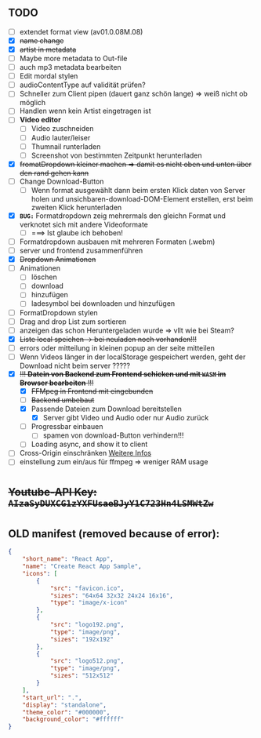 ## **TODO**

- [ ] extendet format view (av01.0.08M.08)
- [x] ~~name change~~
- [x] ~~artist in metadata~~
- [ ] Maybe more metadata to Out-file
- [ ] auch mp3 metadata bearbeiten
- [ ] Edit mordal stylen
- [ ] audioContentType auf validität prüfen?
- [ ] Schneller zum Client pipen (dauert ganz schön lange) => weiß nicht ob möglich
- [ ] Handlen wenn kein Artist eingetragen ist
- [ ] **Video editor**
  - [ ] Video zuschneiden
  - [ ] Audio lauter/leiser
  - [ ] Thumnail runterladen
  - [ ] Screenshot von bestimmten Zeitpunkt herunterladen
- [x] ~~fromatDropdown kleiner machen => damit es nicht oben und unten über den rand gehen kann~~
- [ ] Change Download-Button
  - [ ] Wenn format ausgewählt dann beim ersten Klick daten von Server holen und unsichbaren-download-DOM-Element erstellen, erst beim zweiten Klick herunterladen
- [x] **`BUG:`** Formatdropdown zeig mehrermals den gleichn Format und verknotet sich mit andere Videoformate
  - [ ] ===> Ist glaube ich behoben!
- [ ] Formatdropdown ausbauen mit mehreren Formaten (.webm)
- [ ] server und frontend zusammenführen
- [x] ~~Dropdown Animationen~~
- [ ] Animationen
  - [ ] löschen
  - [ ] download
  - [ ] hinzufügen
  - [ ] ladesymbol bei downloaden und hinzufügen
- [ ] FormatDropdown stylen
- [ ] Drag and drop List zum sortieren
- [ ] anzeigen das schon Heruntergeladen wurde => vllt wie bei Steam?
- [x] ~~Liste local speichen -> bei neuladen noch vorhanden!!!~~
- [ ] errors oder mitteilung in kleinen popup an der seite mitteilen
- [ ] Wenn Videos länger in der localStorage gespeichert werden, geht der Download nicht beim server ?????
- [x] ~~!!! **Datein von Backend zum Frontend schicken und mit `WASM` im Browser bearbeiten** !!!~~
  - [x] ~~FFMpeg in Frontend mit eingebunden~~
  - [ ] ~~Backend umbebaut~~
  - [x] Passende Dateien zum Download bereitstellen
    - [x] Server gibt Video und Audio oder nur Audio zurück
  - [ ] Progressbar einbauen
    - [ ] spamen von download-Button verhindern!!!
  - [ ] Loading async, and show it to client
- [ ] Cross-Origin einschränken [Weitere Infos](https://developer.chrome.com/blog/enabling-shared-array-buffer/#cross-origin-isolation)
- [ ] einstellung zum ein/aus für ffmpeg => weniger RAM usage

#

## ~~**Youtube-API Key:** `AIzaSyDUXCG1zYXFUsaeBJyY1C723Hn4LSMWtZw`~~

#

## **OLD manifest (removed because of error):**

```JSON
{
    "short_name": "React App",
    "name": "Create React App Sample",
    "icons": [
        {
            "src": "favicon.ico",
            "sizes": "64x64 32x32 24x24 16x16",
            "type": "image/x-icon"
        },
        {
            "src": "logo192.png",
            "type": "image/png",
            "sizes": "192x192"
        },
        {
            "src": "logo512.png",
            "type": "image/png",
            "sizes": "512x512"
        }
    ],
    "start_url": ".",
    "display": "standalone",
    "theme_color": "#000000",
    "background_color": "#ffffff"
}
```

#

